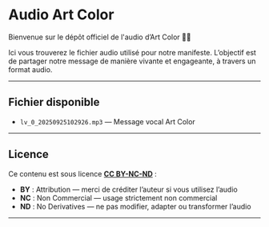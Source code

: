 # Audio Art Color

Bienvenue sur le dépôt officiel de l'audio d’Art Color 🎨✨

Ici vous trouverez le fichier audio utilisé pour notre manifeste. L’objectif est de partager notre message de manière vivante et engageante, à travers un format audio.

---

## Fichier disponible

- `lv_0_20250925102926.mp3` — Message vocal Art Color

---

## Licence

Ce contenu est sous licence **[CC BY-NC-ND](https://creativecommons.org/licenses/by-nc-nd/4.0/)** :

- **BY** : Attribution — merci de créditer l’auteur si vous utilisez l’audio  
- **NC** : Non Commercial — usage strictement non commercial  
- **ND** : No Derivatives — ne pas modifier, adapter ou transformer l’audio  

---
